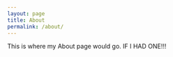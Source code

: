 ```yaml
---
layout: page
title: About
permalink: /about/
---
```


This is where my About page would go. IF I HAD ONE!!!